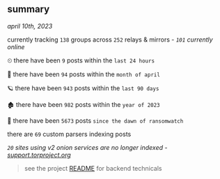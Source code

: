 
## summary
_april 10th, 2023_

currently tracking `138` groups across `252` relays & mirrors - _`101` currently online_

⏲ there have been `9` posts within the `last 24 hours`

🦈 there have been `94` posts within the `month of april`

🪐 there have been `943` posts within the `last 90 days`

🏚 there have been `982` posts within the `year of 2023`

🦕 there have been `5673` posts `since the dawn of ransomwatch`

there are `69` custom parsers indexing posts

_`20` sites using v2 onion services are no longer indexed - [support.torproject.org](https://support.torproject.org/onionservices/v2-deprecation/)_

> see the project [README](https://github.com/joshhighet/ransomwatch#ransomwatch--) for backend technicals
